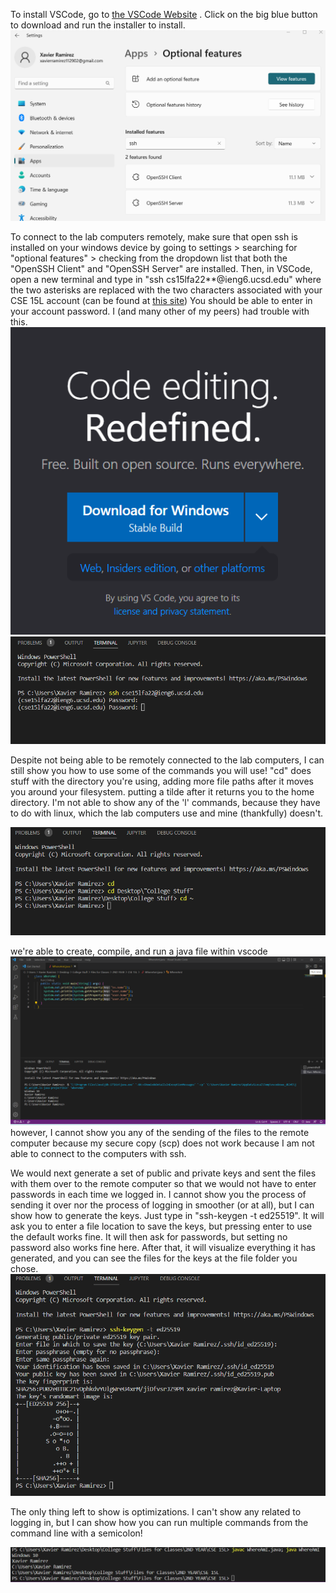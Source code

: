 To install VSCode, go to [the VSCode Website](https://code.visualstudio.com/) . Click on the big blue button to download and run the installer to install.
![](OPENSSH%20CLIENT%20AND%20SERVER.png)

To connect to the lab computers remotely, make sure that open ssh is installed on your windows device by going to settings > searching for "optional features" > checking from the dropdown list that both the "OpenSSH Client" and "OpenSSH Server" are installed.
Then, in VSCode, open a new terminal and type in "ssh cs15lfa22**@ieng6.ucsd.edu" where the two asterisks are replaced with the two characters associated with your CSE 15L account (can be found at [this site](https://sdacs.ucsd.edu/~icc/index.php))
You should be able to enter in your account password. I (and many other of my peers) had trouble with this.
![](VSCODE%20WEBSITE.png)
![](SSHTERMINAL.png)

Despite not being able to be remotely connected to the lab computers, I can still show you how to use some of the commands you will use! 
"cd" does stuff with the directory you're using, adding more file paths after it moves you around your filesystem. putting a tilde after it returns you to the home directory.
I'm not able to show any of the 'l' commands, because they have to do with linux, which the lab computers use and mine (thankfully) doesn't.

![](TERMINAL%20COMMANDS.png)

we're able to create, compile, and run a java file within vscode
![](RUNJAVA.png)
however, I cannot show you any of the sending of the files to the remote computer because my secure copy (scp) does not work because I am not able to connect to the computers with ssh.


We would next generate a set of public and private keys and sent the files with them over to the remote computer so that we would not have to enter passwords in each time we logged in. I cannot show you the process of sending it over nor the process of logging in smoother (or at all), but I can show how to generate the keys. Just type in "ssh-keygen -t ed25519". It will ask you to enter a file location to save the keys, but pressing enter to use the default works fine. It will then ask for passwords, but setting no password also works fine here. After that, it will visualize everything it has generated, and you can see the files for the keys at the file folder you chose.
![](KEYGEN.png)

The only thing left to show is optimizations. I can't show any related to logging in, but I can show how you can run multiple commands from the command line with a semicolon!

![](OPTIMIZATIONSWOO.png)
